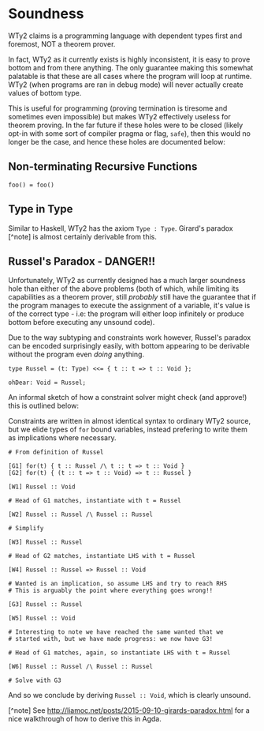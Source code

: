 # Soundness

WTy2 claims is a programming language with dependent types first and foremost, NOT a theorem prover.

In fact, WTy2 as it currently exists is highly inconsistent, it is easy to prove bottom and from there anything. The only guarantee making this somewhat palatable is that these are all cases where the program will loop at runtime. WTy2 (when programs are ran in debug mode) will never actually create values of bottom type.

This is useful for programming (proving termination is tiresome and sometimes even impossible) but makes WTy2 effectively useless for theorem proving. In the far future if these holes were to be closed (likely opt-in with some sort of compiler pragma or flag, `safe`), then this would no longer be the case, and hence these holes are documented below:

## Non-terminating Recursive Functions

```WTy2
foo() = foo()
```

## Type in Type

Similar to Haskell, WTy2 has the axiom `Type : Type`. Girard's paradox [^note] is almost certainly derivable from this.

## Russel's Paradox - DANGER!!

Unfortunately, WTy2 as currently designed has a much larger soundness hole than either of the above problems (both of which, while limiting its capabilities as a theorem prover, still _probably_ still have the guarantee that if the program manages to execute the assignment of a variable, it's value is of the correct type - i.e: the program will either loop infinitely or produce bottom before executing any unsound code).

Due to the way subtyping and constraints work however, Russel's paradox can be encoded surprisingly easily, with bottom appearing to be derivable without the program even _doing_ anything.

```WTy2
type Russel = (t: Type) <<= { t :: t => t :: Void };

ohDear: Void = Russel;
```

An informal sketch of how a constraint solver might check (and approve!) this is outlined below:

Constraints are written in almost identical syntax to ordinary WTy2 source, but we elide types of `for` bound variables, instead prefering to write them as implications where necessary.

```WTy2CoSo
# From definition of Russel

[G1] for(t) { t :: Russel /\ t :: t => t :: Void }
[G2] for(t) { (t :: t => t :: Void) => t :: Russel }

[W1] Russel :: Void

# Head of G1 matches, instantiate with t = Russel

[W2] Russel :: Russel /\ Russel :: Russel

# Simplify

[W3] Russel :: Russel

# Head of G2 matches, instantiate LHS with t = Russel

[W4] Russel :: Russel => Russel :: Void

# Wanted is an implication, so assume LHS and try to reach RHS
# This is arguably the point where everything goes wrong!!

[G3] Russel :: Russel

[W5] Russel :: Void

# Interesting to note we have reached the same wanted that we
# started with, but we have made progress: we now have G3!

# Head of G1 matches, again, so instantiate LHS with t = Russel

[W6] Russel :: Russel /\ Russel :: Russel

# Solve with G3
```

And so we conclude by deriving `Russel :: Void`, which is clearly unsound.

[^note] See http://liamoc.net/posts/2015-09-10-girards-paradox.html for a nice walkthrough of how to derive this in Agda.

